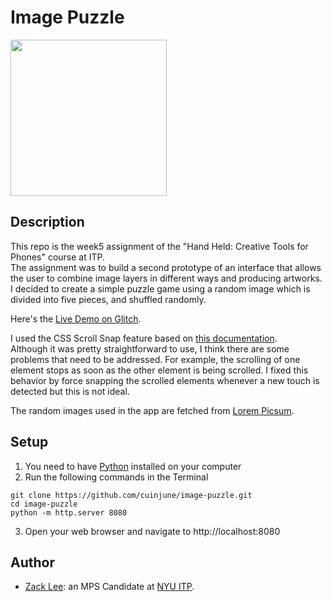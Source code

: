 # Image Puzzle
<img src="screenshot.jpg" width="250"/>

## Description

This repo is the week5 assignment of the "Hand Held: Creative Tools for Phones" course at ITP.  
The assignment was to build a second prototype of an interface that allows the user to combine image layers in different ways and producing artworks.  
I decided to create a simple puzzle game using a random image which is divided into five pieces, and shuffled randomly.

Here's the [Live Demo on Glitch](https://cuinjune-image-puzzle.glitch.me/).

I used the CSS Scroll Snap feature based on [this documentation](https://developers.google.com/web/updates/2018/07/css-scroll-snap).  
Although it was pretty straightforward to use, I think there are some problems that need to be addressed. For example, the scrolling of one element stops as soon as the other element is being scrolled. I fixed this behavior by force snapping the scrolled elements whenever a new touch is detected but this is not ideal.

The random images used in the app are fetched from [Lorem Picsum](https://picsum.photos/).

## Setup

1. You need to have [Python](https://realpython.com/installing-python/) installed on your computer
2. Run the following commands in the Terminal
```
git clone https://github.com/cuinjune/image-puzzle.git
cd image-puzzle
python -m http.server 8080
```
3. Open your web browser and navigate to http://localhost:8080

## Author
* [Zack Lee](https://www.cuinjune.com/about): an MPS Candidate at [NYU ITP](https://itp.nyu.edu).
